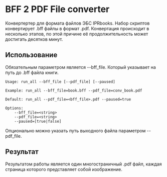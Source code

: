 # BFF 2 PDF File converter
Конвертертер для формата файлов ЭБС IPRbooks. Набор скриптов конвертирует .bff файлы в формат .pdf. Конвертация происходит в несколько этапов, по этой причине её продолжительность может достигать десятков минут.

## Использование
Обязательным параметром является --bff_file. Который указывает на путь до .bff файла книги.

	Usage: run_all --bff_file [--pdf_file] [--paused]
	
	Example: run_all --bff_file=book.bff --pdf_file=conv_book.pdf
	
	Default: run_all --pdf_file=<bff_file>.pdf --paused=true
	
	Options:
	    --bff_file=<string>
	    --pdf_file=<string>
	    --paused=[true|false]

Опционально можно указать путь выходного файла параметром --pdf_file.

## Результат
Результатом работы является один многостраничный .pdf файл, каждая страница которого представляет собой изображение.